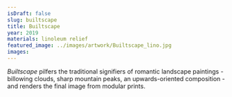 ```yaml
---
isDraft: false
slug: builtscape
title: Builtscape
year: 2019
materials: linoleum relief
featured_image: ../images/artwork/Builtscape_lino.jpg
images: 
---
```


*Builtscape* pilfers the traditional signifiers of romantic landscape paintings - billowing clouds, sharp mountain peaks, an upwards-oriented composition - and renders the final image from modular prints.